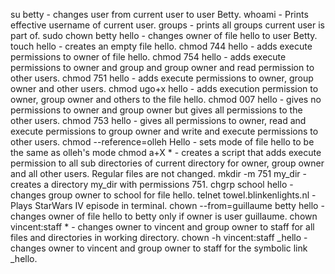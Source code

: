 su betty - changes user from current user to user Betty.
whoami - Prints effective username of current user.
groups - prints all groups current user is part of.
sudo chown betty hello - changes owner of file hello to user Betty.
touch hello - creates an empty file hello.
chmod 744 hello - adds execute permissions to owner of file hello.
chmod 754 hello - adds execute permissions to owner and group and group owner and read permission to other users.
chmod 751 hello - adds execute permissions to owner, group owner and other users.
chmod ugo+x hello - adds execution permission to owner, group owner and others to the file hello.
chmod 007 hello - gives no permissions to owner and group owner but gives all permissions to the other users.
chmod 753 hello - gives all permissions to owner, read and execute permissions to group owner and write and execute permissions to other users.
chmod --reference=olleh Hello - sets mode of file hello to be the same as olleh's mode
chmod a+X * - creates a script that adds execute permission to all sub directories of current directory for owner, group owner and all other users. Regular files are not changed.
mkdir -m 751 my_dir - creates a directory my_dir with permissions 751.
chgrp school hello - changes group owner to school for file hello.
telnet towel.blinkenlights.nl - Plays StarWars IV episode in terminal.
chown --from=guillaume betty hello - changes owner of file hello to betty only if owner is user guillaume.
chown vincent:staff * - changes owner to vincent and group owner to staff for all files and directories in working directory.
chown -h vincent:staff _hello - changes owner to vincent and group owner to staff for the symbolic link _hello.
